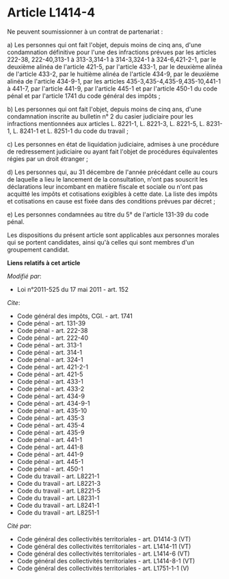 # Article L1414-4

Ne peuvent soumissionner à un contrat de partenariat : 

a) Les personnes qui ont fait l'objet, depuis moins de cinq ans, d'une condamnation définitive pour l'une des infractions
prévues par les articles 222-38,
222-40,313-1 à 313-3,314-1 à 314-3,324-1 à 324-6,421-2-1, par le deuxième alinéa de l'article 421-5, par l'article 433-1, par
le deuxième alinéa de l'article 433-2, par le huitième alinéa de l'article 434-9, par le deuxième alinéa de l'article
434-9-1, par les articles 435-3,435-4,435-9,435-10,441-1 à 441-7,            par l'article 441-9, par l'article 445-1 et par
l'article 450-1 du code pénal et par l'article 1741 du code général des impôts ; 

b) Les personnes qui ont fait l'objet, depuis moins de cinq ans, d'une condamnation inscrite au bulletin n° 2 du casier
judiciaire pour les infractions mentionnées aux articles L. 8221-1, L. 8221-3, L. 8221-5, L. 8231-1, L. 8241-1 et L. 8251-1
du code du travail ; 

c) Les personnes en état de liquidation judiciaire, admises à une procédure de redressement judiciaire ou ayant fait l'objet
de procédures équivalentes régies par un droit étranger ; 

d) Les personnes qui, au 31 décembre de l'année précédant celle au cours de laquelle a lieu le lancement de la consultation,
n'ont pas souscrit les déclarations leur incombant en matière fiscale et sociale ou n'ont pas acquitté les impôts et
cotisations exigibles à cette date. La liste des impôts et cotisations en cause est fixée dans des conditions prévues par
décret ; 

e) Les personnes condamnées au titre du 5° de l'article 131-39 du code pénal. 

Les dispositions du présent article sont applicables aux personnes morales qui se portent candidates, ainsi qu'à celles qui
sont membres d'un groupement candidat.

**Liens relatifs à cet article**

_Modifié par_:

  - Loi n°2011-525 du 17 mai 2011 - art. 152

_Cite_:

  - Code général des impôts, CGI. - art. 1741
  - Code pénal - art. 131-39
  - Code pénal - art. 222-38
  - Code pénal - art. 222-40
  - Code pénal - art. 313-1
  - Code pénal - art. 314-1
  - Code pénal - art. 324-1
  - Code pénal - art. 421-2-1
  - Code pénal - art. 421-5
  - Code pénal - art. 433-1
  - Code pénal - art. 433-2
  - Code pénal - art. 434-9
  - Code pénal - art. 434-9-1
  - Code pénal - art. 435-10
  - Code pénal - art. 435-3
  - Code pénal - art. 435-4
  - Code pénal - art. 435-9
  - Code pénal - art. 441-1
  - Code pénal - art. 441-8
  - Code pénal - art. 441-9
  - Code pénal - art. 445-1
  - Code pénal - art. 450-1
  - Code du travail - art. L8221-1
  - Code du travail - art. L8221-3
  - Code du travail - art. L8221-5
  - Code du travail - art. L8231-1
  - Code du travail - art. L8241-1
  - Code du travail - art. L8251-1

_Cité par_:

  - Code général des collectivités territoriales - art. D1414-3 (VT)
  - Code général des collectivités territoriales - art. L1414-11 (VT)
  - Code général des collectivités territoriales - art. L1414-6 (VT)
  - Code général des collectivités territoriales - art. L1414-8-1 (VT)
  - Code général des collectivités territoriales - art. L1751-1-1 (V)
